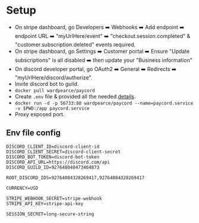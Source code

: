 # Setup
- On stripe dashboard, go Developers ➡️ Webhooks ➡️ Add endpoint ➡️ endpoint URL ➡️ "myUrlHere/event" ➡️ "checkout.session.completed" & "customer.subscription.deleted" events required.
- On stripe dashboard, go Settings ➡️ Customer portal ➡️ Ensure "Update subscriptions" is all disabled ➡️ then update your "Business information"
- On discord developer portal, go OAuth2 ➡️ General ➡️ Redirects ➡️ "myUrlHere/discord/authorize".
- Invite discord bot to guild.
- `docker pull wardpearce/paycord`
- Create `.env` file & provided all the needed [details](#env-file-config).
- `docker run -d -p 56733:80 wardpearce/paycord --name=paycord.service -v $PWD:/app paycord.service`
- Proxy exposed port.

## Env file config
```
DISCORD_CLIENT_ID=discord-client-id
DISCORD_CLIENT_SECRET=discord-client-secret
DISCORD_BOT_TOKEN=discord-bot-token
DISCORD_API_URL=https://discord.com/api
DISCORD_GUILD_ID=927648040473464873

ROOT_DISCORD_IDS=92764084328269417,92764084328269417

CURRENCY=USD

STRIPE_WEBHOOK_SECRET=stripe-webhook
STRIPE_API_KEY=stripe-api-key

SESSION_SECRET=long-secure-string
```